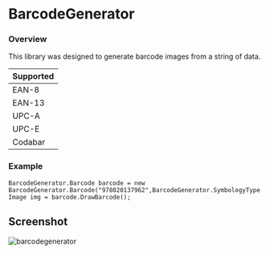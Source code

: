 # BarcodeGenerator

### Overview ###
This library was designed to generate barcode images from a string of data.

|   Supported   | 
| :------------- |
| EAN-8       | 
| EAN-13        |
| UPC-A         |
| UPC-E           | 
| Codabar          |

### Example ###
```
BarcodeGenerator.Barcode barcode = new BarcodeGenerator.Barcode("978020137962",BarcodeGenerator.SymbologyType.EAN13);
Image img = barcode.DrawBarcode();
```

## Screenshot

![barcodegenerator](https://user-images.githubusercontent.com/19513970/36725561-acf9fc84-1bdc-11e8-9d52-8e1984af0207.png)

